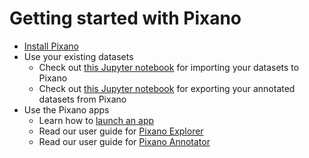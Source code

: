 # Getting started with Pixano

- [Install Pixano](install.md)
- Use your existing datasets
    - Check out <a href="https://github.com/pixano/pixano/tree/main/notebooks/dataset/import_dataset.ipynb" target="_blank">this Jupyter notebook</a> for importing your datasets to Pixano
    - Check out <a href="https://github.com/pixano/pixano/tree/main/notebooks/dataset/export_dataset.ipynb" target="_blank">this Jupyter notebook</a> for exporting your annotated datasets from Pixano
- Use the Pixano apps
    - Learn how to [launch an app](launch.md)
    - Read our user guide for [Pixano Explorer](explorer.md)
    - Read our user guide for [Pixano Annotator](annotator.md)